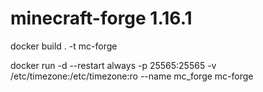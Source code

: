 # minecraft-forge 1.16.1
docker build . -t mc-forge

docker run -d --restart always  -p 25565:25565 -v /etc/timezone:/etc/timezone:ro --name mc_forge mc-forge
